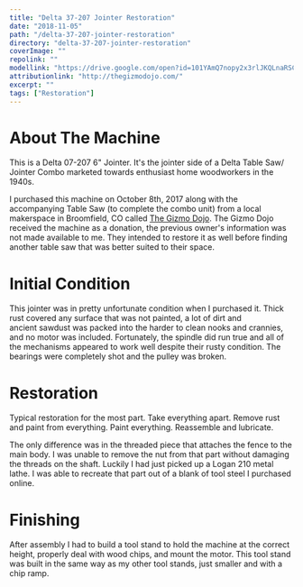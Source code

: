 ```yaml
---
title: "Delta 37-207 Jointer Restoration"
date: "2018-11-05"
path: "/delta-37-207-jointer-restoration"
directory: "delta-37-207-jointer-restoration"
coverImage: ""
repolink: ""
modellink: "https://drive.google.com/open?id=101YAmQ7nopy2x3rlJKQLnaRSC9dITYQA"
attributionlink: "http://thegizmodojo.com/"
excerpt: ""
tags: ["Restoration"]
---
```



# About The Machine

This is a Delta 07-207 6" Jointer. It's the jointer side of a Delta Table Saw/ Jointer Combo marketed towards enthusiast home woodworkers in the 1940s.

I purchased this machine on October 8th, 2017 along with the accompanying Table Saw (to complete the combo unit) from a local makerspace in Broomfield, CO called [The Gizmo Dojo](http://thegizmodojo.com/). The Gizmo Dojo received the machine as a donation, the previous owner's information was not made available to me. They intended to restore it as well before finding another table saw that was better suited to their space.


# Initial Condition

This jointer was in pretty unfortunate condition when I purchased it. Thick rust covered any surface that was not painted, a lot of dirt and ancient sawdust was packed into the harder to clean nooks and crannies, and no motor was included. Fortunately, the spindle did run true and all of the mechanisms appeared to work well despite their rusty condition. The bearings were completely shot and the pulley was broken.

# Restoration

Typical restoration for the most part. Take everything apart. Remove rust and paint from everything. Paint everything. Reassemble and lubricate.

The only difference was in the threaded piece that attaches the fence to the main body. I was unable to remove the nut from that part without damaging the threads on the shaft. Luckily I had just picked up a Logan 210 metal lathe. I was able to recreate that part out of a blank of tool steel I purchased online.

# Finishing

After assembly I had to build a tool stand to hold the machine at the correct height, properly deal with wood chips, and mount the motor. This tool stand was built in the same way as my other tool stands, just smaller and with a chip ramp.
